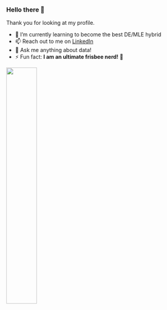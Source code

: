### Hello there 👋


Thank you for looking at my profile. 

- 🌱 I’m currently learning to become the best DE/MLE hybrid
- 📫 Reach out to me on [LinkedIn](https://www.linkedin.com/in/keatmin)
- 💬 Ask me anything about data!
- ⚡ Fun fact: **I am an ultimate frisbee nerd!** :cookie:


<a href="https://github.com/keatmin">
  <img align="left" width="40%" src="https://github-readme-stats.vercel.app/api/top-langs/?username=keatmin&layout=compact&theme=nightowl&hide=jupyter%20notebook&hide_title=true"/>
</a>

<!--
**keatmin/keatmin** is a ✨ _special_ ✨ repository because its `README.md` (this file) appears on your GitHub profile.

Here are some ideas to get you started:


- 👯 I’m looking to collaborate on ...
- 🤔 I’m looking for help with ...

- 😄 Pronouns: ...


<a href="https://github.com/keatmin">
  <img alt="Github Stats" align="right" src="https://github-readme-stats.vercel.app/api/?username=keatmin&layout=compact&theme=nightowl&show_icons=true&include_all_commits=true&count_private=true&custom_title=Github%20Stats" height="140"/>
</a>

-->
